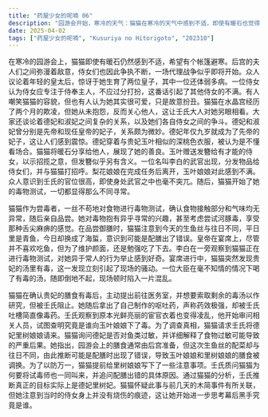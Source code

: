 ```yaml
---
title: "药屋少女的呢喃 06"
description: "园游会开始，寒冷的天气：猫猫在寒冷的天气中感到不适，即使有暖石也觉得冷，希望有个帐篷。园游会开始，后宫妃嫔的敌意：后宫的夫人们在互相煽动敌意，侍女们也因此发生争执。园游会开始，皇太后：众人谈论皇太后，惊讶于她的年轻，并提及她有两个儿子，其中一个体弱多病。园游会开始，侍女的职责：一位侍女认为侍女应该专注于侍奉主人，不应该过分打扮。园游会开始，代理战争：侍女们之间的争斗被视为代理战争的开始，猫猫被卷入其中。园游会开始，猫猫的容貌：有人嘲笑猫猫的容貌，但也有人认为她其实很可爱，只是故意扮丑。园游会开始，水晶宫的经历：猫猫在水晶宫经历了两个月的欺凌，但她从未抱怨，反而关心他人，这让壬氏大人对她另眼相看。园游会开始，德妃与淑妃：众人谈论德妃和淑妃之间的复杂关系，以及她们之间的侍女的争斗。园游会开始，先帝的妃子：德妃和淑妃曾经是先帝的妃子和现任皇帝的妃子，关系复杂。园游会开始，九岁的婆婆：德妃年仅九岁就成为了先帝的妃子，这让人们感到震惊。园游会开始，德妃的衣着：德妃穿着与贵妃玉叶相似的深桃色衣服，被认为是不懂看场合。园游会开始，暖石的分享：猫猫将暖石分享给他人，展现了她的善良。园游会开始，发簪的含义：玉叶赠送发簪给有才能的侍女，以示招揽之意，但也另有含义。园游会开始，李白的出现：一位名叫李白的武官出现，分发物品给侍女们，并与猫猫打招呼。园游会开始，梨花的离开：梨花娘娘在完成任务后离开，玉叶娘娘对此感到不满。园游会开始，壬氏的身份：众人意识到壬氏的官位很高，即使身处武官之中也毫不突兀。园游会开始，毒物：猫猫开始进行毒物测试。毒物测试与食物问题，毒物测试：猫猫进行食物毒物测试，确认接触部分和气味没有异常，并亲自品尝。毒物测试与食物问题，对毒物的兴趣：猫猫对毒物很感兴趣，甚至想尝试河豚毒。毒物测试与食物问题，帝的喜好：猫猫注意到今天的生鱼丝与平时不同，意识到可能是配膳出错了。毒物测试与食物问题，帝的厌恶：皇帝似乎不喜欢吃鱼，但为了面子不得不吃完。毒物测试与食物问题，李白的观察：李白注意到猫猫在进行毒物测试，并对她的行为感到好奇。毒物测试与食物问题，食物有毒：猫猫发现贵妃的汤里有毒，引起了骚动。毒物测试与食物问题，大臣中毒：一位大臣喝了汤后倒下，现场一片混乱。调查与真相，猫猫的行动：猫猫主动提出要去医务室，并索要剩下的汤，但被壬氏阻止。调查与真相，呕吐药：猫猫拿出呕吐药，声称药效很强，但被壬氏吐槽像毒药。调查与真相，壬氏的观察：壬氏注意到宦官的衣着凌乱，没有平时那种光彩照人的感觉。调查与真相，审问：壬氏开始审问，想知道是谁给玉叶娘娘下毒。调查与真相，德妃的到来：猫猫要求将德妃里树娘娘请来。调查与真相，食物过敏：猫猫询问德妃是否对鱼类过敏，并解释了食物过敏的严重性。调查与真相，食物调换：猫猫指出园游会的膳食是由后宫准备的，但生鱼丝的配菜与往日不同，可能是把玉叶娘娘和里树娘娘的膳食弄反了。调查与真相，里树的注意事项：猫猫给里树娘娘写了一些注意事项，以防万一。调查与真相，壬氏的质问：壬氏质问猫猫为何要将试毒师也一同叫来，并追问配膳出错的原因。调查与真相，目标是德妃：壬氏推断被盯上的是德妃里树妃。调查与真相，木简事件：猫猫怀疑此事与前几天的木简事件有关，但她身上没有烧伤的痕迹。调查与真相，幕后黑手：猫猫开始思考幕后黑手究竟是谁。"
date: 2025-04-02
tags: ["药屋少女的呢喃", "Kusuriya no Hitorigoto", "202310"]
---
```


在寒冷的园游会上，猫猫即使有暖石仍然感到不适，希望有个帐篷避寒。后宫的夫人们之间弥漫着敌意，侍女们也因此争执不断，一场代理战争似乎即将开始。众人议论着年轻的皇太后，惊讶于她生育了两位皇子，其中一位还体弱多病。一位侍女认为侍女应专注于侍奉主人，不应过分打扮，这番话引起了其他侍女的不满。有人嘲笑猫猫的容貌，但也有人认为她其实很可爱，只是故意扮丑。猫猫在水晶宫经历了两个月的欺凌，但她从未抱怨，反而关心他人，这让壬氏大人对她另眼相看。大家还谈论着德妃和淑妃之间复杂的关系，以及她们各自侍女之间的争斗。德妃和淑妃曾分别是先帝和现任皇帝的妃子，关系颇为微妙。德妃年仅九岁就成为了先帝的妃子，这让人们感到震惊。德妃穿着与贵妃玉叶相似的深桃色衣服，被认为是不懂看场合。猫猫将暖石分享给他人，展现了她的善良。玉叶赠送发簪给有才能的侍女，以示招揽之意，但发簪似乎另有含义。一位名叫李白的武官出现，分发物品给侍女们，并与猫猫打招呼。梨花娘娘在完成任务后离开，玉叶娘娘对此感到不满。众人意识到壬氏的官位很高，即使身处武官之中也毫不突兀。随后，猫猫开始了她的毒物测试，一切都显得那么不同寻常。

猫猫作为尝毒者，一丝不苟地对食物进行毒物测试，确认食物接触部分和气味均无异常，随后亲自品尝。她对毒物抱有异乎寻常的兴趣，甚至考虑尝试河豚毒，享受那种舌尖麻痹的感觉。在品尝御膳时，猫猫注意到今天的生鱼丝与往日不同，平日里是青鱼，今日却换成了海蜇，意识到可能是配膳出了错误。皇帝在宴席上，尽管并不喜欢吃鱼，但为了维护颜面，还是勉强吃了下去。李白在一旁观察到猫猫正在进行毒物测试，对她异于常人的行为举止感到好奇。宴席进行中，猫猫突然发现贵妃的汤里有毒，这一发现立刻引起了现场的骚动。一位大臣在毫不知情的情况下喝了有毒的汤，随即倒地不起，现场顿时陷入一片混乱。

猫猫在确认贵妃的膳食有毒后，主动提出前往医务室，并想要索取剩余的毒汤以作研究，但被壬氏阻止。她随后拿出了自己制作的呕吐药，声称药效极强，却被壬氏吐槽简直像毒药。壬氏观察到原本光鲜亮丽的宦官衣着也变得凌乱，他开始审问相关人员，试图查明究竟是谁向玉叶娘娘下了毒。为了调查真相，猫猫请求壬氏将德妃里树娘娘请来。猫猫询问德妃是否对鱼类过敏，并详细解释了食物过敏可能导致的严重后果。她指出，园游会上的膳食通常由后宫准备，但这次生鱼丝的配菜却与往日不同，由此推断可能是配膳时出现了错误，导致玉叶娘娘和里树娘娘的膳食被调换。为了以防万一，猫猫提前给里树娘娘写下了一些注意事项。壬氏质问猫猫为何要将试毒师也一同叫来，并追问配膳出错的具体原因。通过猫猫的分析，壬氏推断真正的目标实际上是德妃里树妃。猫猫怀疑此事与前几天的木简事件有所关联，但她注意到当时的侍女身上并没有烧伤的痕迹，这让她开始进一步思考幕后黑手究竟是谁。